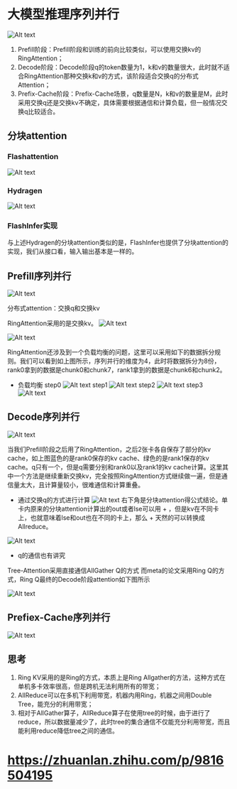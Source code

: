 
# 大模型推理序列并行

![Alt text](../img/大模型训练/序列并行/image-1.png)

1. Prefill阶段：Prefill阶段和训练的前向比较类似，可以使用交换kv的RingAttention；
2. Decode阶段：Decode阶段q的token数量为1，k和v的数量很大，此时就不适合RingAttention那种交换k和v的方式，该阶段适合交换q的分布式Attention；
3. Prefix-Cache阶段：Prefix-Cache场景，q数量是N，k和v的数量是M，此时采用交换q还是交换kv不确定，具体需要根据通信和计算负载，但一般情况交换q比较适合。

## 分块attention

### Flashattention


![Alt text](../img/大模型训练/序列并行/image-2.png)

### Hydragen

![Alt text](../img/大模型训练/序列并行/image-3.png)


### FlashInfer实现

与上述Hydragen的分块attention类似的是，FlashInfer也提供了分块attention的实现，我们从接口看，输入输出基本是一样的。


## Prefill序列并行

![Alt text](../img/大模型训练/序列并行/image-4.png)

分布式attention：交换q和交换kv

RingAttention采用的是交换kv。
![Alt text](../img/大模型训练/序列并行/v2-fe6a996dda4943fca33d7a275e496ef0_b.gif)

![Alt text](../img/大模型训练/序列并行/image-5.png)

RingAttention还涉及到一个负载均衡的问题，这里可以采用如下的数据拆分规则。我们可以看到如上图所示，序列并行的维度为4，此时将数据拆分为8份，rank0拿到的数据是chunk0和chunk7，rank1拿到的数据是chunk6和chunk2。

* 负载均衡
step0
![Alt text](../img/大模型训练/序列并行/image-6.png)
step1
![Alt text](../img/大模型训练/序列并行/image-8.png)
step2
![Alt text](../img/大模型训练/序列并行/image-7.png)
step3
![Alt text](../img/大模型训练/序列并行/image-8.png)


## Decode序列并行

![Alt text](../img/大模型训练/序列并行/image-9.png)

当我们Prefill阶段之后用了RingAttention，之后2张卡各自保存了部分的kv cache，如上图蓝色的是rank0保存的kv cache、绿色的是rank1保存的kv cache。q只有一个，但是q需要分别和rank0以及rank1的kv cache计算。这里其中一个方法是继续重新交换kv，完全按照RingAttention方式继续做一遍，但是通信量太大，且计算量较小，很难通信和计算重叠。

* 通过交换q的方式进行计算
![Alt text](../img/大模型训练/序列并行/image-10.png)
右下角是分块attention得公式结论。单卡内原来的分块attention计算出的out或者lse可以用 + ，但是kv在不同卡上，也就意味着lse和out也在不同的卡上，那么 + 天然的可以转换成Allreduce。

![Alt text](../img/大模型训练/序列并行/image-11.png)


* q的通信也有讲究

Tree-Attention采用直接通信AllGather Q的方式
而meta的论文采用Ring Q的方式，Ring Q最终的Decode阶段attention如下图所示

![Alt text](../img/大模型训练/序列并行/image-12.png)


## Prefiex-Cache序列并行

![Alt text](../img/大模型训练/序列并行/image-13.png)


## 思考

1. Ring KV采用的是Ring的方式，本质上是Ring Allgather的方法，这种方式在单机多卡效率很高，但是跨机无法利用所有的带宽；
2. AllReduce可以在多机下利用带宽，机器内用Ring，机器之间用Double Tree，能充分的利用带宽；
3. 相对于AllGather算子，AllReduce算子在使用tree的时候，由于进行了reduce，所以数据量减少了，此时tree的集合通信不仅能充分利用带宽，而且能利用reduce降低tree之间的通信。

# https://zhuanlan.zhihu.com/p/9816504195
